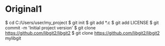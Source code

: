 # Original1
$ cd C:/Users/user/my_project
$ git init
$ git add *.c
$ git add LICENSE
$ git commit -m 'Initial project version'
$ git clone https://github.com/libgit2/libgit2
$ git clone https://github.com/libgit2/libgit2 mylibgit

